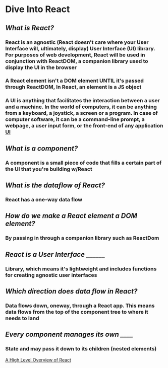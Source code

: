 # Dive Into React

## *What is React?*

### React is an **agnostic** (React doesn't care where your User Interface will, ultimately, display) User Interface (UI) library. For purposes of web development, React will be used in conjunction with ReactDOM, a companion library used to display the UI in the browser

### A React element isn't a DOM element UNTIL it's passed through ReactDOM, In React, an element is a JS object

### A UI is anything that facilitates the interaction between a user and a machine. In the world of computers, it can be anything from a keyboard, a joystick, a screen or a program. In case of computer software, it can be a command-line prompt, a webpage, a user input form, or the front-end of any application [UI](https://developer.mozilla.org/en-US/docs/Glossary/UI)

## *What is a component?*

### A component is a small piece of code that fills a certain part of the UI that you're building w/React

## *What is the dataflow of React?*

### React has a one-way data flow

## *How do we make a React element a DOM element?*

### By passing in through a companion library such as ReactDom

## *React is a User Interface ______*

### Library, which means it's lightweight and includes functions for creating agnostic user interfaces

## *Which direction does data flow in React?*

### Data flows down, oneway, through a React app. This means data flows from the top of the component tree to where it needs to land

## *Every component manages its own ____*

### State and may pass it down to its children (nested elements)

[A High Level Overview of React](https://www.youtube.com/watch?v=FRjlF74_EZk)
